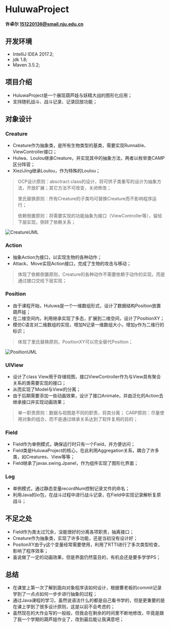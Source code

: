 # HuluwaProject
**许卓尔 151220136@smail.nju.edu.cn**

## 开发环境

* IntelliJ IDEA 2017.2;
* jdk 1.8;
* Maven 3.5.2;

## 项目介绍

* HuluwaProject是一个展现葫芦娃与妖精大战的图形化应用；
* 支持随机战斗、战斗记录、记录回放功能；

## 对象设计

### Creature
* Creature作为抽象类，是所有生物类型的基类，需要实现Runnable、ViewController接口；
* Hulwa、Loulou继承Creature，并实现其中的抽象方法，两者以枚举类CAMP区分阵营；
* XieziJing继承Loulou，作为特殊的Loulou；
> OCP设计原则：absctract class的设计，将可供子类重写的设计为抽象方法，开放扩展；其它方法不可改变，关闭修改；
> 
> 里氏替换原则：所有Creature的子类均可替换Creature而不影响程序运行；
> 
> 依赖倒置原则：将需要实现的功能抽象为接口（ViewController等），留给下层实现，倒转了依赖关系；

![CreatureUML](https://github.com/Unkrible/java-2017f-homework/raw/master/Fianl%20Project/151220136-许卓尔/Huluwa/pic/CreatureUML.png)

### Action
* 抽象Action为接口，以实现生物的各种动作；
* Attack、Move实现Action接口，完成了生物的攻击与移动；
> 体现了依赖倒置原则，Creature的各种动作不需要依赖于动作的实现，而是通过接口交给下层实现；

### Position
* 由于课程开始，Huluwa是一个一维数组形式，设计了数据结构Position放置葫芦娃；
* 在二维空间内，利用继承实现了多态，扩展到二维空间，设计了PositionXY；
* 模仿C语言对二维数组的实现，增加N记录一维数组大小，增加y作为二维行的标识；
> 体现了里氏替换原则，PositionXY可以完全替代Position；

![PositionUML](https://github.com/Unkrible/java-2017f-homework/raw/master/Fianl%20Project/151220136-许卓尔/Huluwa/pic/PositionUML.png)


### UIView

* 设计了class View用于存储视图，接口ViewController作为与View具有聚合关系的类需要实现的接口；
* 从而实现了Model与View的分离；
* 由于后期需要添加一些动画效果，设计了接口Animate，并由泛化的Action去继承接口并实现动画效果；
> 单一职责原则：数据与视图是不同的职责，将其分离；
> CARP原则：尽量使用对象的组合，而不是通过继承关系达到了软件复用的目的；

### Field

* Field作为单例模式，确保运行时只有一个Field，并方便访问； 
* Field类是HuluwaProject的核心，在此利用Aggregation关系，耦合了许多类，如Creatures、View等等；
* Field继承了javax.swing.Jpanel，作为组件实现了图形化界面；

### Log

* 单例模式，通过静态变量recordNum控制记录文件的命名；
* 利用Java的io包，在战斗过程中进行战斗记录，在Field中实现记录解析复原战斗；

## 不足之处

* Field作为类太过冗余，没能很好的分离各项职责，抽离接口；
* Creature作为抽象类，实现了许多功能，还是当初没有设计好；
* PositonXY由于y这个变量经常需要使用，利用了RTTI进行了多次类型检查，影响了程序效率；
* 虽说做了一定的动画效果，但是界面仍然蛮丑的，有机会还是要多学学PS；

## 总结

* 在课堂上第一次了解到面向对象程序该如何设计，根据曹老板的commit记录学到了一点点如何一步步进行抽象的过程；
* 通过Java课程的学习，虽然说语法什么的都是自己看书学的，但是更重要的是在课上学到了很多设计原则，这是以前不会考虑的；
* 虽然现在的大作业写的一般般，但我会在剩余的时间里不断地修改，毕竟是跟了我一个学期的葫芦娃作业了，改到最后能让我满意吧；